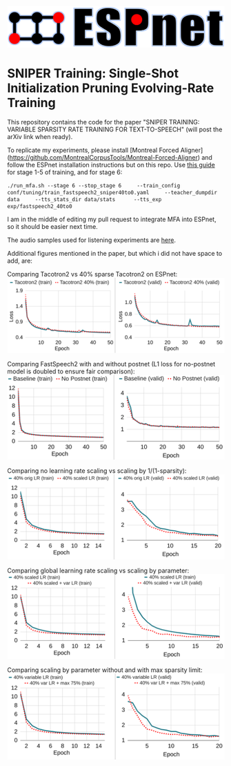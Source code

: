 <div align="left"><img src="doc/image/espnet_logo1.png" width="550"/></div>

# SNIPER Training: Single-Shot Initialization Pruning Evolving-Rate Training


This repository contains the code for the paper "SNIPER TRAINING: VARIABLE SPARSITY RATE TRAINING FOR TEXT-TO-SPEECH" (will post the arXiv link when ready).

To replicate my experiments, please install [Montreal Forced Aligner] (https://github.com/MontrealCorpusTools/Montreal-Forced-Aligner) and follow the ESPnet installation instructions but on this repo. Use [this guide](https://github.com/espnet/espnet/issues/4521) for stage 1-5 of training, and for stage 6:

```
./run_mfa.sh --stage 6 --stop_stage 6     --train_config conf/tuning/train_fastspeech2_sniper40to0.yaml     --teacher_dumpdir data     --tts_stats_dir data/stats      --tts_exp exp/fastspeech2_40to0
```

I am in the middle of editing my pull request to integrate MFA into ESPnet, so it should be easier next time.

The audio samples used for listening experiments are [here](paper/listening_test.html).

Additional figures mentioned in the paper, but which i did not have space to add, are:

Comparing Tacotron2 vs 40% sparse Tacotron2 on ESPnet:
<img src="paper/tacotron_loss.png"/>

Comparing FastSpeech2 with and without postnet (L1 loss for no-postnet model is doubled to ensure fair comparison):
<img src="paper/no_postnet_loss.png"/>

Comparing no learning rate scaling vs scaling by 1/(1-sparsity):
<img src="paper/scaling_lr_loss.png"/>

Comparing global learning rate scaling vs scaling by parameter:
<img src="paper/variable_lr_loss.png"/>

Comparing scaling by parameter without and with max sparsity limit:
<img src="paper/max_sparsity_loss.png"/>
